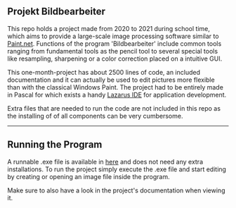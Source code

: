 ## Projekt Bildbearbeiter
 
 This repo holds a project made from 2020 to 2021 during school time, which aims to provide a large-scale image processing software similar to [Paint.net](https://en.wikipedia.org/wiki/Paint.net). Functions of the program 'Bildbearbeiter' include common tools ranging from fundamental tools as the pencil tool to several special tools like resampling, sharpening or a color correction placed on a intuitive GUI.
 
This one-month-project has about 2500 lines of code, an included documentation and it can actually be used to edit pictures more flexible than with the classical Windows Paint. The project had to be entirely made in Pascal for which exists a handy [Lazarus IDE](https://www.lazarus-ide.org/) for application development.

Extra files that are needed to run the code are not included in this repo as the installing of of all components can be very cumbersome.
 
 - - - -
 
## Running the Program

A runnable .exe file is available in [here](https://drive.google.com/file/d/1J7UEE46qH1sEPApwUDhr0A-TCyybGHHi/view?usp=sharing) and does not need any extra installations. To run the project simply execute the .exe file and start editing by creating or opening an image file inside the program.

Make sure to also have a look in the project's documentation when viewing it.
